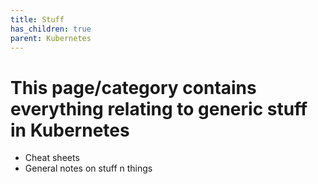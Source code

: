 ```yaml
---
title: Stuff
has_children: true
parent: Kubernetes
---
```


# This page/category contains everything relating to generic stuff in Kubernetes
 - Cheat sheets
 - General notes on stuff n things
